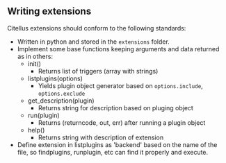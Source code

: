 ## Writing extensions

Citellus extensions should conform to the following standards:

- Written in python and stored in the `extensions` folder.
- Implement some base functions keeping arguments and data returned as in others:
    - init()
        - Returns list of triggers (array with strings)
    - listplugins(options)
        - Yields plugin object generator based on `options.include`, `options.exclude`
    - get_description(plugin)
        - Returns string for description based on pluging object
    - run(plugin)
        - Returns (returncode, out, err) after running a plugin object
    - help()
        - Returns string with description of extension
- Define extension in listplugins as 'backend' based on the name of the file, so findplugins, runplugin, etc can find it properly and execute.